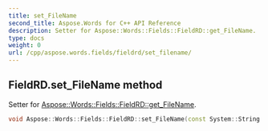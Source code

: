 ```yaml
---
title: set_FileName
second_title: Aspose.Words for C++ API Reference
description: Setter for Aspose::Words::Fields::FieldRD::get_FileName. 
type: docs
weight: 0
url: /cpp/aspose.words.fields/fieldrd/set_filename/
---
```

## FieldRD.set_FileName method


Setter for [Aspose::Words::Fields::FieldRD::get_FileName](./get_filename/).

```cpp
void Aspose::Words::Fields::FieldRD::set_FileName(const System::String &value)
```

